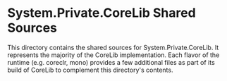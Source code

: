 # System.Private.CoreLib Shared Sources

This directory contains the shared sources for System.Private.CoreLib. It represents the majority of the CoreLib implementation.  Each flavor of the runtime (e.g. coreclr, mono) provides a few additional files as part of its build of CoreLib to complement this directory's contents.
